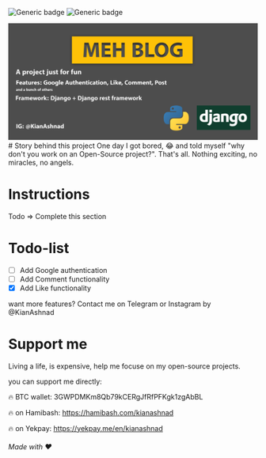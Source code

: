 ![Generic badge](https://img.shields.io/badge/Language-python-yellow.svg) ![Generic badge](https://img.shields.io/badge/Framework-Django-green.svg)
<div style="text-align: center;"><img src="https://github.com/kianashnad/MehBlog/blob/master/MehblogGithubPoster.png" alt="cover">
</div>
# Story behind this project
One day I got bored, 😂 and told myself "why don't you work on an Open-Source project?". That's all. Nothing exciting, no miracles, no angels.

# Instructions
Todo => Complete this section

# Todo-list
- [ ] Add Google authentication
- [ ] Add Comment functionality
- [x] Add Like functionality

want more features? Contact me on Telegram or Instagram by @KianAshnad

# Support me
Living a life, is expensive, help me focuse on my open-source projects.

you can support me directly:

🔥 BTC wallet:
3GWPDMKm8Qb79kCERgJfRfPFKgk1zgAbBL

🔥 on Hamibash:
https://hamibash.com/kianashnad

🔥 on Yekpay:
https://yekpay.me/en/kianashnad

###### Made with ❤

